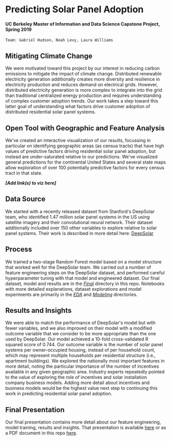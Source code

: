 # Predicting Solar Panel Adoption
#### UC Berkeley Master of Information and Data Science Capstone Project, Spring 2019
`Team: Gabriel Hudson, Noah Levy, Laura Williams`

## Mitigating Climate Change
We were motivated toward this project by our interest in reducing carbon emissions to mitigate the impact of climate change. Distributed renewable electricity generation additionally creates more diversity and resilience in electricity production and reduces demand on electrical grids. However, distributed electricity generation is more complex to integrate into the grid than traditional centralized energy production and requires understanding of complex customer adoption trends. Our work takes a step toward this latter goal of understanding what factors drive customer adoption of distributed residential solar panel systems.

## Open Tool with Geographic and Feature Analysis
We've created an interactive visualization of our results, focussing in particular on identifying geographic areas (as census tracts) that have high values of predictive factors driving residential solar panel adoption, but instead are under-saturated relative to our predictions. We've visualized general predictions for the continental United States and several state maps allow exploration of over 100 potentially predictive factors for every census tract in that state.

**_[Add link(s) to viz here]_**

## Data Source
We started with a recently released dataset from Stanford's DeepSolar team, who identified 1.47 million solar panel systems in the US using satellite imagery and their convolutional neural network.  Their dataset additionally included over 150 other variables to explore relative to solar panel systems.  Their work is described in more detail here: [DeepSolar](http://web.stanford.edu/group/deepsolar/home "DeepSolar")

## Process
We trained a two-stage Random Forest model based on a model structure that worked well for the DeepSolar team.  We carried out a number of feature engineering steps on the DeepSolar dataset, and performed careful hyperparameter tuning with that model and engineered dataset.  Our final dataset, model and results are in the [_Final_](https://github.com/nwlevy/capstone_solarpanels/tree/master/Final/) directory in this repo. Notebooks with more detailed explanations, dataset explorations and model experiments are primarily in the [_EDA_](https://github.com/nwlevy/capstone_solarpanels/tree/master/EDA) and [_Modeling_](https://github.com/nwlevy/capstone_solarpanels/tree/master/Modeling) directories.

## Results and Insights
We were able to match the performance of DeepSolar's model but with fewer variables, and we also improved on their model with a modified outcome variable that we consider to be more appropriate than the one used by DeepSolar. Our model achieved a 10-fold cross-validated R squared score of 0.744.  Our outcome variable is the number of solar panel systems per owner-occupied housing, instead of per household count, which may represent multiple households per residential structure (i.e., apartment buildings).
We explored the nationally most important features in more detail, noting the particular importance of the number of incentives available in any given geographic area.  Industry experts repeatedly pointed to the value of exploring the role of incentives and solar installation company business models. Adding more detail about incentives and business models would be the highest value next step to continuing this work in predicting residential solar panel adoption.

## Final Presentation
Our final presentation contains more detail about our feature engineering, model training, results and insights. That presentation is available  [here](https://docs.google.com/presentation/d/1U8GX9-sRrAJGWGCU2tC9OklaTwZwejZwqvVgWg8AZbs/edit?usp=sharing) or as a PDF document in this repo [here](https://github.com/nwlevy/capstone_solarpanels/blob/master/FinalPresentation.pdf).
